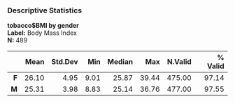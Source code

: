 ### Descriptive Statistics   
**tobacco$BMI by gender**    
**Label:** Body Mass Index    
**N:** 489   

| &nbsp; |  Mean | Std.Dev |  Min | Median |   Max | N.Valid | % Valid |
|-------:|------:|--------:|-----:|-------:|------:|--------:|--------:|
|  **F** | 26.10 |    4.95 | 9.01 |  25.87 | 39.44 |  475.00 |   97.14 |
|  **M** | 25.31 |    3.98 | 8.83 |  25.14 | 36.76 |  477.00 |   97.55 |
